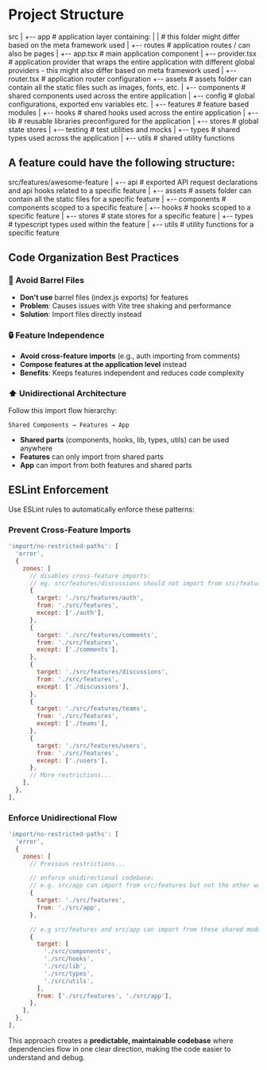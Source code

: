 # Project Structure

src
|
+-- app # application layer containing:
| | # this folder might differ based on the meta framework used
| +-- routes # application routes / can also be pages
| +-- app.tsx # main application component
| +-- provider.tsx # application provider that wraps the entire application with different global providers - this might also differ based on meta framework used
| +-- router.tsx # application router configuration
+-- assets # assets folder can contain all the static files such as images, fonts, etc.
|
+-- components # shared components used across the entire application
|
+-- config # global configurations, exported env variables etc.
|
+-- features # feature based modules
|
+-- hooks # shared hooks used across the entire application
|
+-- lib # reusable libraries preconfigured for the application
|
+-- stores # global state stores
|
+-- testing # test utilities and mocks
|
+-- types # shared types used across the application
|
+-- utils # shared utility functions

## A feature could have the following structure:

src/features/awesome-feature
|
+-- api # exported API request declarations and api hooks related to a specific feature
|
+-- assets # assets folder can contain all the static files for a specific feature
|
+-- components # components scoped to a specific feature
|
+-- hooks # hooks scoped to a specific feature
|
+-- stores # state stores for a specific feature
|
+-- types # typescript types used within the feature
|
+-- utils # utility functions for a specific feature

## Code Organization Best Practices

### 🚫 Avoid Barrel Files

- **Don't use** barrel files (index.js exports) for features
- **Problem**: Causes issues with Vite tree shaking and performance
- **Solution**: Import files directly instead

### 🔒 Feature Independence

- **Avoid cross-feature imports** (e.g., auth importing from comments)
- **Compose features at the application level** instead
- **Benefits**: Keeps features independent and reduces code complexity

### ⬆️ Unidirectional Architecture

Follow this import flow hierarchy:

```
Shared Components → Features → App
```

- **Shared parts** (components, hooks, lib, types, utils) can be used anywhere
- **Features** can only import from shared parts
- **App** can import from both features and shared parts

## ESLint Enforcement

Use ESLint rules to automatically enforce these patterns:

### Prevent Cross-Feature Imports

```javascript
'import/no-restricted-paths': [
  'error',
  {
    zones: [
      // disables cross-feature imports:
      // eg. src/features/discussions should not import from src/features/comments, etc.
      {
        target: './src/features/auth',
        from: './src/features',
        except: ['./auth'],
      },
      {
        target: './src/features/comments',
        from: './src/features',
        except: ['./comments'],
      },
      {
        target: './src/features/discussions',
        from: './src/features',
        except: ['./discussions'],
      },
      {
        target: './src/features/teams',
        from: './src/features',
        except: ['./teams'],
      },
      {
        target: './src/features/users',
        from: './src/features',
        except: ['./users'],
      },
      // More restrictions...
    ],
  },
],
```

### Enforce Unidirectional Flow

```javascript
'import/no-restricted-paths': [
  'error',
  {
    zones: [
      // Previous restrictions...

      // enforce unidirectional codebase:
      // e.g. src/app can import from src/features but not the other way around
      {
        target: './src/features',
        from: './src/app',
      },

      // e.g src/features and src/app can import from these shared modules but not the other way around
      {
        target: [
          './src/components',
          './src/hooks',
          './src/lib',
          './src/types',
          './src/utils',
        ],
        from: ['./src/features', './src/app'],
      },
    ],
  },
],
```

This approach creates a **predictable, maintainable codebase** where dependencies flow in one clear direction, making the code easier to understand and debug.
